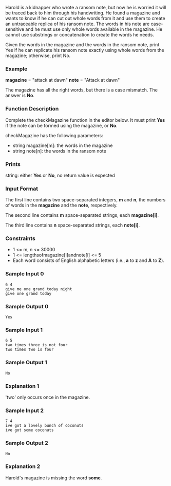 Harold is a kidnapper who wrote a ransom note, but now he is worried it will be traced back to him through his handwriting. He found a magazine and wants to know if he can cut out whole words from it and use them to create an untraceable replica of his ransom note. The words in his note are case-sensitive and he must use only whole words available in the magazine. He cannot use substrings or concatenation to create the words he needs.

Given the words in the magazine and the words in the ransom note, print Yes if he can replicate his ransom note exactly using whole words from the magazine; otherwise, print No.

### Example

**magazine** = "attack at dawn" **note** = "Attack at dawn"

The magazine has all the right words, but there is a case mismatch. The answer is **No**.

### Function Description

Complete the checkMagazine function in the editor below. It must print **Yes** if the note can be formed using the magazine, or **No**.

checkMagazine has the following parameters:

- string magazine[m]: the words in the magazine
- string note[n]: the words in the ransom note

### Prints

string: either **Yes** or **No**, no return value is expected

### Input Format

The first line contains two space-separated integers, **m** and **n**, the numbers of words in the **magazine** and the **note**, respectively.

The second line contains **m** space-separated strings, each **magazine[i]**.

The third line contains **n** space-separated strings, each **note[i]**.

### Constraints

- 1 <= m, n <= 30000
- 1 <= lengthsofmagazine[i]andnote[i] <= 5
- Each word consists of English alphabetic letters (i.e., **a** to **z** and **A** to **Z**).

### Sample Input 0

```
6 4
give me one grand today night
give one grand today
```

### Sample Output 0

```
Yes
```

### Sample Input 1

```
6 5
two times three is not four
two times two is four
```

### Sample Output 1

```
No
```

### Explanation 1

'two' only occurs once in the magazine.

### Sample Input 2

```
7 4
ive got a lovely bunch of coconuts
ive got some coconuts
```

### Sample Output 2

```
No
```

### Explanation 2

Harold's magazine is missing the word **some**.
